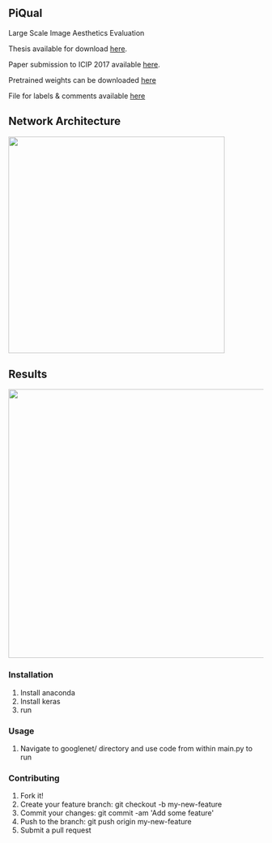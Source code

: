 ## PiQual

Large Scale Image Aesthetics Evaluation 

Thesis available for download [here](https://drive.google.com/file/d/0B0wpQxTjT1jOUWlPbmNSNDV3QmM/view?usp=sharing).

Paper submission to ICIP 2017 available [here](https://drive.google.com/open?id=0B0wpQxTjT1jOVml5OXpCd3Q3cTQ).

Pretrained weights can be downloaded [here](https://drive.google.com/open?id=0B0wpQxTjT1jOcmZaOHJFNXlnM1E) 

File for labels & comments available [here](https://drive.google.com/open?id=0B0wpQxTjT1jOZVg1SnV0WjhfSXc)


## Network Architecture
[<img src="https://cloud.githubusercontent.com/assets/7908951/24071467/5928adb0-0c0d-11e7-9b42-701875871eba.png" width=427 height=427>](wow)


## Results
[<img src="https://cloud.githubusercontent.com/assets/7908951/24071485/137ed374-0c0e-11e7-8e59-7a8c2702fa3f.png" width=560 height=530>](wow)


### Installation

1. Install anaconda
2. Install keras
3. run

### Usage
1. Navigate to googlenet/ directory and use code from within main.py to run 

### Contributing

1. Fork it!
2. Create your feature branch: git checkout -b my-new-feature
3. Commit your changes: git commit -am 'Add some feature'
4. Push to the branch: git push origin my-new-feature
5. Submit a pull request


